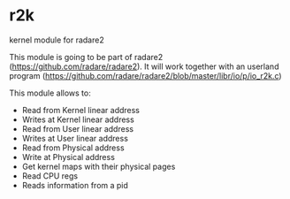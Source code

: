 # r2k
kernel module for radare2

This module is going to be part of radare2 (https://github.com/radare/radare2).
It will work together with an userland program (https://github.com/radare/radare2/blob/master/libr/io/p/io_r2k.c)

This module allows to:

- Read from Kernel linear address
- Writes at Kernel linear address
- Read from User linear address
- Writes at User linear address
- Read from Physical address
- Write at Physical address
- Get kernel maps with their physical pages
- Read CPU regs
- Reads information from a pid
